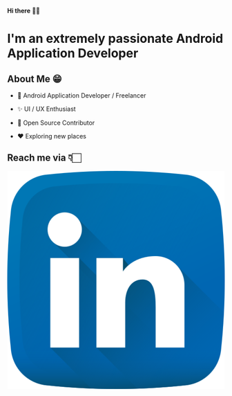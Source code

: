 **Hi there** 👋🏻

# I'm an extremely passionate Android Application Developer

## About Me 😁
* 📱 Android Application Developer / Freelancer

* ✨ UI / UX Enthusiast

* 📖 Open Source Contributor

* ♥️ Exploring new places



## Reach me via 👇🏻

[![Linkedin](https://raw.githubusercontent.com/gsanthosh91/gsanthosh91.github.io/master/linkedin.png)](https://www.linkedin.com/in/gsanthosh91/)

